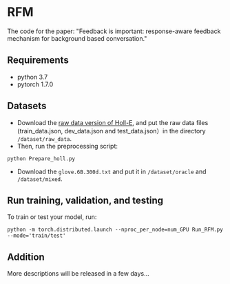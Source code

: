 # RFM
The code for the paper: "Feedback is important: response-aware feedback mechanism for background based conversation."

## Requirements 
* python 3.7
* pytorch 1.7.0

## Datasets 
- Download the [raw data version of Holl-E](https://github.com/nikitacs16/Holl-E), and put the raw data files (train_data.json, dev_data.json and test_data.json）in the directory `/dataset/raw_data`.
- Then, run the preprocessing script:
```
python Prepare_holl.py
```
- Download the `glove.6B.300d.txt` and put it in `/dataset/oracle` and `/dataset/mixed`.

## Run training, validation, and testing
To train or test your model, run:
```
python -m torch.distributed.launch --nproc_per_node=num_GPU Run_RFM.py --mode='train/test'
```

## Addition
More descriptions will be released in a few days...
